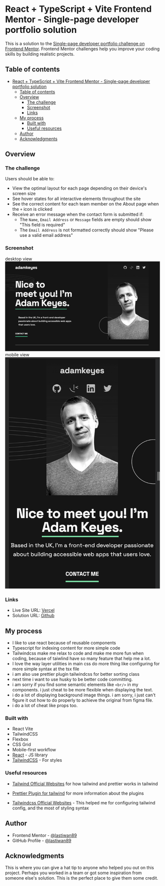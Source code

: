 # React + TypeScript + Vite Frontend Mentor - Single-page developer portfolio solution

This is a solution to the [Single-page developer portfolio challenge on Frontend Mentor](https://www.frontendmentor.io/challenges/singlepage-developer-portfolio-bBVj2ZPi-x). Frontend Mentor challenges help you improve your coding skills by building realistic projects.

## Table of contents

- [React + TypeScript + Vite Frontend Mentor - Single-page developer portfolio solution](#react--typescript--vite-frontend-mentor---single-page-developer-portfolio-solution)
  - [Table of contents](#table-of-contents)
  - [Overview](#overview)
    - [The challenge](#the-challenge)
    - [Screenshot](#screenshot)
    - [Links](#links)
  - [My process](#my-process)
    - [Built with](#built-with)
    - [Useful resources](#useful-resources)
  - [Author](#author)
  - [Acknowledgments](#acknowledgments)

## Overview

### The challenge

Users should be able to:

- View the optimal layout for each page depending on their device's screen size
- See hover states for all interactive elements throughout the site
- See the correct content for each team member on the About page when the `+` icon is clicked
- Receive an error message when the contact form is submitted if:
  - The `Name`, `Email Address` or `Message` fields are empty should show "This field is required"
  - The `Email Address` is not formatted correctly should show "Please use a valid email address"

### Screenshot

desktop view ![desktop version](./public/SP-dev-desktop.png)
mobile view ![mobile version](./public/SP-dev-mobile.png)

### Links

- Live Site URL: [Vercel](https://dev-porfolio-spa.vercel.app/)
- Solution URL: [Github](https://github.com/lastiwan89/single-page-dev-porfolio)

## My process

- I like to use react because of reusable components
- Typescript for indexing content for more simple code
- Tailwindcss make me relax to code and make me more fun when coding, because of taiwlind have so many feature that help me a lot.
- I love the way layer utilities in main css do more thing like configuring for more simple syntax at the tsx file
- i am also use prettier plugin tailwindcss for better sorting class
- next time i want to use husky to be better code committing.
- i am sorry if you find some semantic elements like `<br/>` in my components. i just cheat to be more flexible when displaying the text.
- i do a lot of displaying background image things. i am sorry, i just can't figure it out how to do properly to achieve the original from figma file.
- i do a lot of cheat like props too.

### Built with

- React Vite
- TailwindCSS
- Flexbox
- CSS Grid
- Mobile-first workflow
- [React](https://reactjs.org/) - JS library
- [TailwindCSS](https://tailwindcss.com/) - For styles

### Useful resources

- [Tailwind Official Websites](https://tailwindcss.com/blog/automatic-class-sorting-with-prettier#how-classes-are-sorted) for how tailwind and prettier works in tailwind
- [Prettier Plugin for tailwind](https://github.com/tailwindlabs/prettier-plugin-tailwindcss) for more information about the plugins

- [Tailwindcss Official Websites](https://tailwindcss.com/) - This helped me for configuring tailwind config, and the most of styling syntax

## Author

- Frontend Mentor - [@lastiwan89](https://www.frontendmentor.io/profile/lastiwan89)
- GitHub Profile - [@lastiwan89](https://github.com/lastiwan89)

## Acknowledgments

This is where you can give a hat tip to anyone who helped you out on this project. Perhaps you worked in a team or got some inspiration from someone else's solution. This is the perfect place to give them some credit.
